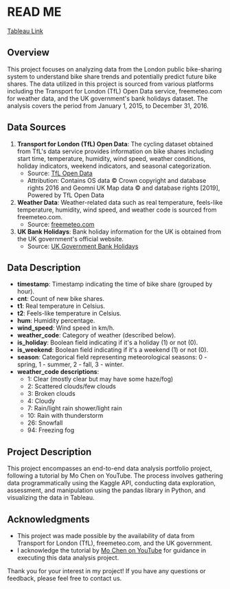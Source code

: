 # READ ME
[Tableau Link](https://public.tableau.com/shared/JZDRGH7D5?:display_count=n&:origin=viz_share_link)

## **Overview**

This project focuses on analyzing data from the London public bike-sharing system to understand bike share trends and potentially predict future bike shares. The data utilized in this project is sourced from various platforms including the Transport for London (TfL) Open Data service, freemeteo.com for weather data, and the UK government's bank holidays dataset. The analysis covers the period from January 1, 2015, to December 31, 2016.

## **Data Sources**

1. **Transport for London (TfL) Open Data**: The cycling dataset obtained from TfL's data service provides information on bike shares including start time, temperature, humidity, wind speed, weather conditions, holiday indicators, weekend indicators, and seasonal categorization.
    - Source: [TfL Open Data](https://cycling.data.tfl.gov.uk/)
    - Attribution: Contains OS data © Crown copyright and database rights 2016 and Geomni UK Map data © and database rights [2019], Powered by TfL Open Data
2. **Weather Data**: Weather-related data such as real temperature, feels-like temperature, humidity, wind speed, and weather code is sourced from freemeteo.com.
    - Source: [freemeteo.com](https://www.freemeteo.com/)
3. **UK Bank Holidays**: Bank holiday information for the UK is obtained from the UK government's official website.
    - Source: [UK Government Bank Holidays](https://www.gov.uk/bank-holidays)

## **Data Description**

- **timestamp**: Timestamp indicating the time of bike share (grouped by hour).
- **cnt**: Count of new bike shares.
- **t1**: Real temperature in Celsius.
- **t2**: Feels-like temperature in Celsius.
- **hum**: Humidity percentage.
- **wind_speed**: Wind speed in km/h.
- **weather_code**: Category of weather (described below).
- **is_holiday**: Boolean field indicating if it's a holiday (1) or not (0).
- **is_weekend**: Boolean field indicating if it's a weekend (1) or not (0).
- **season**: Categorical field representing meteorological seasons: 0 - spring, 1 - summer, 2 - fall, 3 - winter.
- **weather_code descriptions**:
    - 1: Clear (mostly clear but may have some haze/fog)
    - 2: Scattered clouds/few clouds
    - 3: Broken clouds
    - 4: Cloudy
    - 7: Rain/light rain shower/light rain
    - 10: Rain with thunderstorm
    - 26: Snowfall
    - 94: Freezing fog

## **Project Description**

This project encompasses an end-to-end data analysis portfolio project, following a tutorial by Mo Chen on YouTube. The process involves gathering data programmatically using the Kaggle API, conducting data exploration, assessment, and manipulation using the pandas library in Python, and visualizing the data in Tableau.

## **Acknowledgments**

- This project was made possible by the availability of data from Transport for London (TfL), freemeteo.com, and the UK government.
- I acknowledge the tutorial by [Mo Chen on YouTube](https://www.youtube.com/watch?v=nl9eZl1IOKI&t=673s) for guidance in executing this data analysis project.

Thank you for your interest in my project! If you have any questions or feedback, please feel free to contact us.
